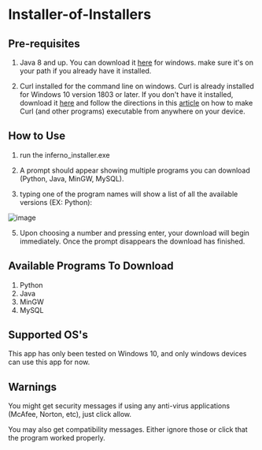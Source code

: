 # Installer-of-Installers

## Pre-requisites
1. Java 8 and up. You can download it [here](https://www.java.com/download/ie_manual.jsp) for windows. make sure it's on your path if you already have it installed. 

2. Curl installed for the command line on windows. Curl is already installed for Windows 10 version 1803 or later. If you don't have it installed, download it [here](https://curl.se/windows/) and follow the directions in this [article](https://medium.com/@jamexkarix583/add-bin-folder-to-the-path-772de253f579) on how to make Curl (and other programs) executable from anywhere on your device.

## How to Use
1. run the inferno_installer.exe
2. A prompt should appear showing multiple programs you can download (Python, Java, MinGW, MySQL).

3. typing one of the program names will show a list of all the available versions (EX: Python):

![image](https://github.com/InfernoCycle/Installer-of-Installers/assets/105338348/6ffde37b-69d1-43bd-8282-a6f07643786c)

5. Upon choosing a number and pressing enter, your download will begin immediately. Once the prompt disappears the download has finished.

## Available Programs To Download
1. Python
2. Java
3. MinGW
4. MySQL

## Supported OS's
This app has only been tested on Windows 10, and only windows devices can use this app for now.

## Warnings
You might get security messages if using any anti-virus applications (McAfee, Norton, etc), just click allow.

You may also get compatibility messages. Either ignore those or click that the program worked properly.
